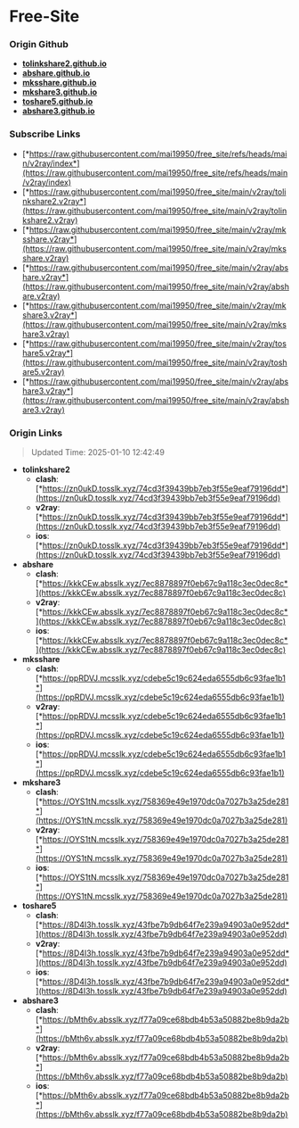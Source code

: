 # Free-Site

### Origin Github

- [**tolinkshare2.github.io**](https://github.com/tolinkshare2/tolinkshare2.github.io)
- [**abshare.github.io**](https://github.com/abshare/abshare.github.io)
- [**mksshare.github.io**](https://github.com/mksshare/mksshare.github.io)
- [**mkshare3.github.io**](https://github.com/mkshare3/mkshare3.github.io)
- [**toshare5.github.io**](https://github.com/toshare5/toshare5.github.io)
- [**abshare3.github.io**](https://github.com/abshare3/abshare3.github.io)

### Subscribe Links

- [*https://raw.githubusercontent.com/mai19950/free_site/refs/heads/main/v2ray/index*](https://raw.githubusercontent.com/mai19950/free_site/refs/heads/main/v2ray/index)
- [*https://raw.githubusercontent.com/mai19950/free_site/main/v2ray/tolinkshare2.v2ray*](https://raw.githubusercontent.com/mai19950/free_site/main/v2ray/tolinkshare2.v2ray)
- [*https://raw.githubusercontent.com/mai19950/free_site/main/v2ray/mksshare.v2ray*](https://raw.githubusercontent.com/mai19950/free_site/main/v2ray/mksshare.v2ray)
- [*https://raw.githubusercontent.com/mai19950/free_site/main/v2ray/abshare.v2ray*](https://raw.githubusercontent.com/mai19950/free_site/main/v2ray/abshare.v2ray)
- [*https://raw.githubusercontent.com/mai19950/free_site/main/v2ray/mkshare3.v2ray*](https://raw.githubusercontent.com/mai19950/free_site/main/v2ray/mkshare3.v2ray)
- [*https://raw.githubusercontent.com/mai19950/free_site/main/v2ray/toshare5.v2ray*](https://raw.githubusercontent.com/mai19950/free_site/main/v2ray/toshare5.v2ray)
- [*https://raw.githubusercontent.com/mai19950/free_site/main/v2ray/abshare3.v2ray*](https://raw.githubusercontent.com/mai19950/free_site/main/v2ray/abshare3.v2ray)

### Origin Links

> Updated Time: 2025-01-10 12:42:49

- **tolinkshare2**
  - **clash**: [*https://zn0ukD.tosslk.xyz/74cd3f39439bb7eb3f55e9eaf79196dd*](https://zn0ukD.tosslk.xyz/74cd3f39439bb7eb3f55e9eaf79196dd)
  - **v2ray**: [*https://zn0ukD.tosslk.xyz/74cd3f39439bb7eb3f55e9eaf79196dd*](https://zn0ukD.tosslk.xyz/74cd3f39439bb7eb3f55e9eaf79196dd)
  - **ios**: [*https://zn0ukD.tosslk.xyz/74cd3f39439bb7eb3f55e9eaf79196dd*](https://zn0ukD.tosslk.xyz/74cd3f39439bb7eb3f55e9eaf79196dd)
- **abshare**
  - **clash**: [*https://kkkCEw.absslk.xyz/7ec8878897f0eb67c9a118c3ec0dec8c*](https://kkkCEw.absslk.xyz/7ec8878897f0eb67c9a118c3ec0dec8c)
  - **v2ray**: [*https://kkkCEw.absslk.xyz/7ec8878897f0eb67c9a118c3ec0dec8c*](https://kkkCEw.absslk.xyz/7ec8878897f0eb67c9a118c3ec0dec8c)
  - **ios**: [*https://kkkCEw.absslk.xyz/7ec8878897f0eb67c9a118c3ec0dec8c*](https://kkkCEw.absslk.xyz/7ec8878897f0eb67c9a118c3ec0dec8c)
- **mksshare**
  - **clash**: [*https://ppRDVJ.mcsslk.xyz/cdebe5c19c624eda6555db6c93fae1b1*](https://ppRDVJ.mcsslk.xyz/cdebe5c19c624eda6555db6c93fae1b1)
  - **v2ray**: [*https://ppRDVJ.mcsslk.xyz/cdebe5c19c624eda6555db6c93fae1b1*](https://ppRDVJ.mcsslk.xyz/cdebe5c19c624eda6555db6c93fae1b1)
  - **ios**: [*https://ppRDVJ.mcsslk.xyz/cdebe5c19c624eda6555db6c93fae1b1*](https://ppRDVJ.mcsslk.xyz/cdebe5c19c624eda6555db6c93fae1b1)
- **mkshare3**
  - **clash**: [*https://OYS1tN.mcsslk.xyz/758369e49e1970dc0a7027b3a25de281*](https://OYS1tN.mcsslk.xyz/758369e49e1970dc0a7027b3a25de281)
  - **v2ray**: [*https://OYS1tN.mcsslk.xyz/758369e49e1970dc0a7027b3a25de281*](https://OYS1tN.mcsslk.xyz/758369e49e1970dc0a7027b3a25de281)
  - **ios**: [*https://OYS1tN.mcsslk.xyz/758369e49e1970dc0a7027b3a25de281*](https://OYS1tN.mcsslk.xyz/758369e49e1970dc0a7027b3a25de281)
- **toshare5**
  - **clash**: [*https://8D4I3h.tosslk.xyz/43fbe7b9db64f7e239a94903a0e952dd*](https://8D4I3h.tosslk.xyz/43fbe7b9db64f7e239a94903a0e952dd)
  - **v2ray**: [*https://8D4I3h.tosslk.xyz/43fbe7b9db64f7e239a94903a0e952dd*](https://8D4I3h.tosslk.xyz/43fbe7b9db64f7e239a94903a0e952dd)
  - **ios**: [*https://8D4I3h.tosslk.xyz/43fbe7b9db64f7e239a94903a0e952dd*](https://8D4I3h.tosslk.xyz/43fbe7b9db64f7e239a94903a0e952dd)
- **abshare3**
  - **clash**: [*https://bMth6v.absslk.xyz/f77a09ce68bdb4b53a50882be8b9da2b*](https://bMth6v.absslk.xyz/f77a09ce68bdb4b53a50882be8b9da2b)
  - **v2ray**: [*https://bMth6v.absslk.xyz/f77a09ce68bdb4b53a50882be8b9da2b*](https://bMth6v.absslk.xyz/f77a09ce68bdb4b53a50882be8b9da2b)
  - **ios**: [*https://bMth6v.absslk.xyz/f77a09ce68bdb4b53a50882be8b9da2b*](https://bMth6v.absslk.xyz/f77a09ce68bdb4b53a50882be8b9da2b)
